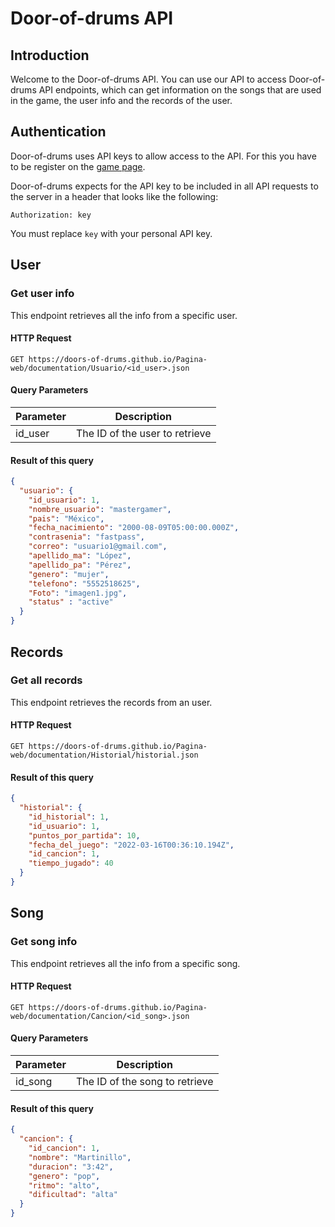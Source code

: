 # Door-of-drums API

## Introduction

Welcome to the Door-of-drums API. You can use our API to access Door-of-drums API endpoints, which can get information on the songs that are used in the game, the user info and the records of the user.

## Authentication

Door-of-drums uses API keys to allow access to the API. For this you have to be register on the [game page](https://doors-of-drums.github.io/Pagina-web/).

Door-of-drums expects for the API key to be included in all API requests to the server in a header that looks like the following:

`Authorization: key`

You must replace <code>key</code> with your personal API key.

## User

### Get user info

This endpoint retrieves all the info from a specific user.

#### HTTP Request

`GET https://doors-of-drums.github.io/Pagina-web/documentation/Usuario/<id_user>.json`

#### Query Parameters

Parameter | Description
--------- | -----------
id_user | The ID of the user to retrieve

#### Result of this query

```json
{
  "usuario": {
    "id_usuario": 1,
    "nombre_usuario": "mastergamer",
    "pais": "México",
    "fecha_nacimiento": "2000-08-09T05:00:00.000Z",
    "contrasenia": "fastpass",
    "correo": "usuario1@gmail.com",
    "apellido_ma": "López",
    "apellido_pa": "Pérez",
    "genero": "mujer",
    "telefono": "5552518625",
    "Foto": "imagen1.jpg",
    "status" : "active"
  }
}
```

## Records

### Get all records

This endpoint retrieves the records from an user.

#### HTTP Request

`GET https://doors-of-drums.github.io/Pagina-web/documentation/Historial/historial.json`

<!-- #### Query Parameters

Parameter | Description
--------- | -----------
id_user | The ID of the user to retrieve -->

#### Result of this query

```json
{
  "historial": {
    "id_historial": 1,
    "id_usuario": 1,
    "puntos_por_partida": 10,
    "fecha_del_juego": "2022-03-16T00:36:10.194Z",
    "id_cancion": 1,
    "tiempo_jugado": 40
  }
}
```

## Song

### Get song info

This endpoint retrieves all the info from a specific song.

#### HTTP Request

`GET https://doors-of-drums.github.io/Pagina-web/documentation/Cancion/<id_song>.json`

#### Query Parameters

Parameter | Description
--------- | -----------
id_song | The ID of the song to retrieve

#### Result of this query

```json
{
  "cancion": {
    "id_cancion": 1,
    "nombre": "Martinillo",
    "duracion": "3:42",
    "genero": "pop",
    "ritmo": "alto",
    "dificultad": "alta"
  }
}
```
